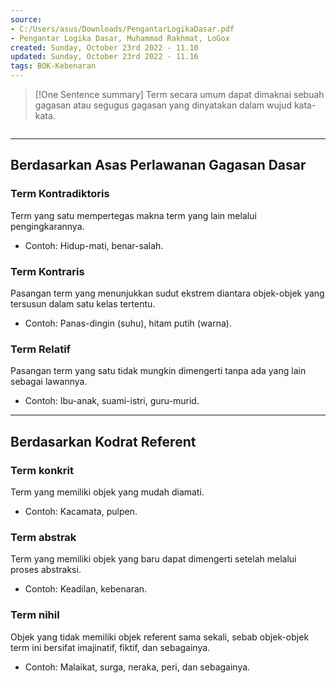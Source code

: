 ```yaml
---
source:
- C:/Users/asus/Downloads/PengantarLogikaDasar.pdf
- Pengantar Logika Dasar, Muhammad Rakhmat, LoGox 
created: Sunday, October 23rd 2022 - 11.10
updated: Sunday, October 23rd 2022 - 11.16
tags: BOK-Kebenaran
---
```


>[!One Sentence summary]
>Term secara umum dapat dimaknai sebuah gagasan atau segugus gagasan yang dinyatakan dalam wujud kata-kata.
```toc
```

---
Berdasarkan Asas Perlawanan Gagasan Dasar
---
### Term Kontradiktoris
Term yang satu mempertegas makna term yang lain melalui pengingkarannya.
- Contoh: Hidup-mati, benar-salah.

### Term Kontraris
Pasangan term yang menunjukkan sudut ekstrem diantara objek-objek yang tersusun dalam satu kelas tertentu.
- Contoh: Panas-dingin (suhu), hitam putih (warna).

### Term Relatif
Pasangan term yang satu tidak mungkin dimengerti tanpa ada yang lain sebagai lawannya.
- Contoh: Ibu-anak, suami-istri, guru-murid.

---
Berdasarkan Kodrat Referent
---
### Term konkrit
Term yang memiliki objek yang mudah diamati.
- Contoh: Kacamata, pulpen.

### Term abstrak
Term yang memiliki objek yang baru dapat dimengerti setelah melalui proses abstraksi.
- Contoh: Keadilan, kebenaran.

### Term nihil
Objek yang tidak memiliki objek referent sama sekali, sebab objek-objek term ini bersifat imajinatif, fiktif, dan sebagainya.
- Contoh: Malaikat, surga, neraka, peri, dan sebagainya.

